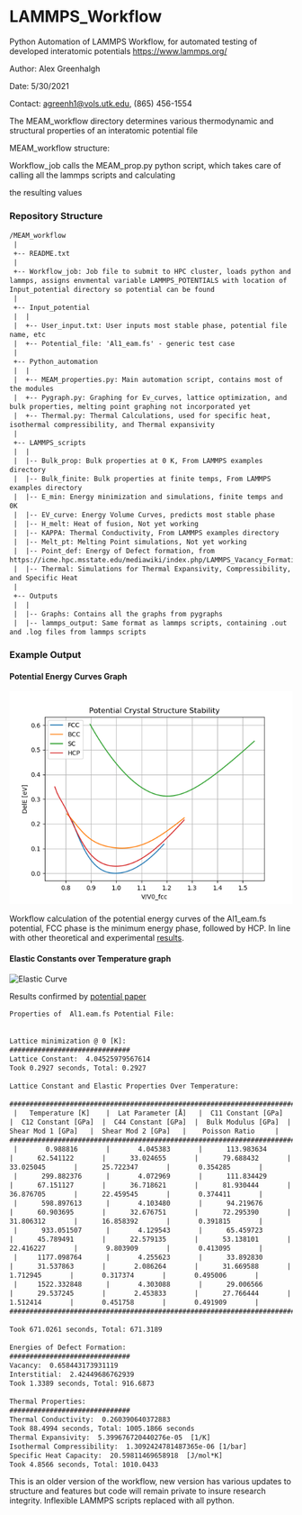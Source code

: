 # LAMMPS_Workflow
Python Automation of LAMMPS Workflow, for automated testing of developed interatomic potentials
https://www.lammps.org/

Author: Alex Greenhalgh

Date: 5/30/2021

Contact: agreenh1@vols.utk.edu, (865) 456-1554
 

The MEAM_workflow directory determines various thermodynamic and structural properties of an interatomic potential file

MEAM_workflow structure:

Workflow_job calls the MEAM_prop.py python script, which takes care of calling all the lammps scripts and calculating 

the resulting values

### Repository Structure
```
/MEAM_workflow
 |
 +-- README.txt
 |    
 +-- Workflow_job: Job file to submit to HPC cluster, loads python and lammps, assigns envmental variable LAMMPS_POTENTIALS with location of Input_potential directory so potential can be found
 |     
 +-- Input_potential
 |  |  
 |  +-- User_input.txt: User inputs most stable phase, potential file name, etc
 |  +-- Potential_file: 'Al1_eam.fs' - generic test case
 |    
 +-- Python_automation
 |  |  
 |  +-- MEAM_properties.py: Main automation script, contains most of the modules
 |  +-- Pygraph.py: Graphing for Ev_curves, lattice optimization, and bulk properties, melting point graphing not incorporated yet
 |  +-- Thermal.py: Thermal Calculations, used for specific heat, isothermal compressibility, and Thermal expansivity
 |    
 +-- LAMMPS_scripts
 |  |  
 |  |-- Bulk_prop: Bulk properties at 0 K, From LAMMPS examples directory
 |  |-- Bulk_finite: Bulk properties at finite temps, From LAMMPS examples directory
 |  |-- E_min: Energy minimization and simulations, finite temps and 0K 
 |  |-- EV_curve: Energy Volume Curves, predicts most stable phase
 |  |-- H_melt: Heat of fusion, Not yet working
 |  |-- KAPPA: Thermal Conductivity, From LAMMPS examples directory
 |  |-- Melt_pt: Melting Point simulations, Not yet working
 |  |-- Point_def: Energy of Defect formation, from https://icme.hpc.msstate.edu/mediawiki/index.php/LAMMPS_Vacancy_Formation_Energy.html
 |  |-- Thermal: Simulations for Thermal Expansivity, Compressibility, and Specific Heat
 |    
 +-- Outputs
 |  |  
 |  |-- Graphs: Contains all the graphs from pygraphs
 |  |-- lammps_output: Same format as lammps scripts, containing .out and .log files from lammps scripts
```


### Example Output

#### Potential Energy Curves Graph
![Ev curve](/Outputs/Graphs/EV_Curves.png)

Workflow calculation of the potential energy curves of the Al1_eam.fs potential, FCC phase is the minimum energy phase, followed by HCP. In line with other theoretical and experimental [results](https://www.ctcms.nist.gov/potentials/entry/2008--Mendelev-M-I-Kramer-M-J-Becker-C-A-Asta-M--Al/EAM_Dynamo_MendelevKramerBecker_2008_Al__MO_106969701023_005.html). 

#### Elastic Constants over Temperature graph
![Elastic Curve](/Outputs/Graphs/Elastic.png)

Results confirmed by [potential paper](https://www.tandfonline.com/doi/abs/10.1080/14786430802206482)
```
Properties of  Al1.eam.fs Potential File:


Lattice minimization @ 0 [K]:
##############################
Lattice Constant:  4.04525979567614 
Took 0.2927 seconds, Total: 0.2927

Lattice Constant and Elastic Properties Over Temperature:

##################################################################################################################################################################################################################
 |   Temperature [K]    |  Lat Parameter [Å]   |  C11 Constant [GPa]  |  C12 Constant [GPa]  |  C44 Constant [GPa]  |  Bulk Modulus [GPa]  |  Shear Mod 1 [GPa]   |  Shear Mod 2 [GPa]   |    Poisson Ratio     | 
##################################################################################################################################################################################################################
 |       0.988816       |       4.045383       |      113.983634      |      62.541122       |      33.024655       |      79.688432       |      33.025045       |      25.722347       |       0.354285       | 
 |      299.882376      |       4.072969       |      111.834429      |      67.151127       |      36.718621       |      81.930444       |      36.876705       |      22.459545       |       0.374411       | 
 |      598.897613      |       4.103480       |      94.219676       |      60.903695       |      32.676751       |      72.295390       |      31.806312       |      16.858392       |       0.391815       | 
 |      933.051507      |       4.129543       |      65.459723       |      45.789491       |      22.579135       |      53.138101       |      22.416227       |       9.803909       |       0.413095       | 
 |     1177.098764      |       4.255623       |      33.892830       |      31.537863       |       2.086264       |      31.669588       |       1.712945       |       0.317374       |       0.495006       | 
 |     1522.332848      |       4.303088       |      29.006566       |      29.537245       |       2.453833       |      27.766444       |       1.512414       |       0.451758       |       0.491909       | 
##################################################################################################################################################################################################################

Took 671.0261 seconds, Total: 671.3189

Energies of Defect Formation:
##############################
Vacancy:  0.658443173931119 
Interstitial:  2.42449686762939 
Took 1.3389 seconds, Total: 916.6873

Thermal Properties:
##############################
Thermal Conductivity:  0.260390640372883 
Took 88.4994 seconds, Total: 1005.1866 seconds
Thermal Expansivity:  5.399676720440276e-05  [1/K]
Isothermal Compressibility:  1.3092424781487365e-06 [1/bar]
Specific Heat Capacity:  20.59811469658918  [J/mol*K]
Took 4.8566 seconds, Total: 1010.0433
```

This is an older version of the workflow, new version has various updates to structure and features but code will remain private to insure research integrity. Inflexible LAMMPS scripts replaced with all python.
